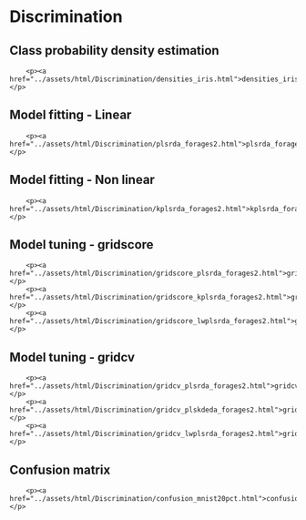 # Discrimination

## Class probability density estimation

```@raw html
    <p><a href="../assets/html/Discrimination/densities_iris.html">densities_iris.jl</a></p>
```

## Model fitting - Linear

```@raw html
    <p><a href="../assets/html/Discrimination/plsrda_forages2.html">plsrda_forages2.jl</a></p>
```

## Model fitting - Non linear

```@raw html
    <p><a href="../assets/html/Discrimination/kplsrda_forages2.html">kplsrda_forages2.jl</a></p>
```

## Model tuning - gridscore

```@raw html
    <p><a href="../assets/html/Discrimination/gridscore_plsrda_forages2.html">gridscore_plsrda_forages2.jl</a></p>
    <p><a href="../assets/html/Discrimination/gridscore_kplsrda_forages2.html">gridscore_kplsrda_forages2.jl</a></p>
    <p><a href="../assets/html/Discrimination/gridscore_lwplsrda_forages2.html">gridscore_lwplsrda_forages2.jl</a></p>
```

## Model tuning - gridcv

```@raw html
    <p><a href="../assets/html/Discrimination/gridcv_plsrda_forages2.html">gridcv_plsrda_forages2.jl</a></p>
    <p><a href="../assets/html/Discrimination/gridcv_plskdeda_forages2.html">gridcv_plskdeda_forages2.jl</a></p>
    <p><a href="../assets/html/Discrimination/gridcv_lwplsrda_forages2.html">gridcv_lwplsrda_forages2.jl</a></p>
```

## Confusion matrix

```@raw html
    <p><a href="../assets/html/Discrimination/confusion_mnist20pct.html">confusion_mnist20pct.jl</a></p>
```
